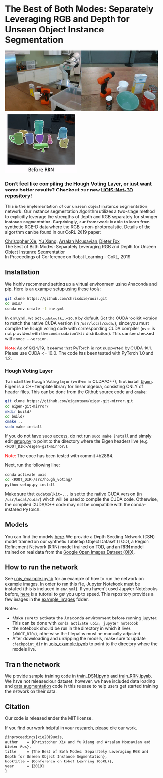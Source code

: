 # The Best of Both Modes: Separately Leveraging RGB and Depth for Unseen Object Instance Segmentation

<img src="gifs/robot_grasping.gif" height="200" /> <img src="gifs/refinement.gif" height="200" />

### Don't feel like compiling the Hough Voting Layer, or just want some better results? Checkout our new [UOIS-Net-3D  repository](https://github.com/chrisdxie/uois/tree/uois3d)!

This is the implementation of our unseen object instance segmentation network. Our instance segmentation algorithm utilizes a two-stage method to explicitly leverage the strengths of depth and RGB separately for stronger instance segmentation. Surprisingly, our framework is able to learn from synthetic RGB-D data where the RGB is non-photorealistic. Details of the algorithm can be found in our CoRL 2019 paper:

[Christopher Xie](https://chrisdxie.github.io), [Yu Xiang](https://yuxng.github.io), [Arsalan Mousavian](https://cs.gmu.edu/~amousavi/), [Dieter Fox](https://homes.cs.washington.edu/~fox/) <br/>
The Best of Both Modes: Separately Leveraging RGB and Depth for Unseen Object Instance Segmentation<br/>
In Proceedings of Conference on Robot Learning - CoRL, 2019

## Installation

We highly recommend setting up a virtual environment using [Anaconda](https://www.anaconda.com/distribution/) and [pip](https://pypi.org/project/pip/). Here is an example setup using these tools:

```bash
git clone https://github.com/chrisdxie/uois.git
cd uois/
conda env create -f env.yml
```
In [env.yml](env.yml), we set `cudatoolkit=10.0` by default. Set the CUDA toolkit version to match the native CUDA version (in `/usr/local/cuda/`), since you must compile the hough voting code with corresponding CUDA compiler (`nvcc` is not provided with the `conda` `cudatoolkit` distribution). This can be checked with: `nvcc --version`. 

<span style="color:red">Note:</span> As of 9/24/19, it seems that PyTorch is not supported by CUDA 10.1. Please use CUDA <= 10.0. The code has been tested with PyTorch 1.0 and 1.2. 

### Hough Voting Layer

To install the Hough Voting layer (written in CUDA/C++), first install [Eigen](http://eigen.tuxfamily.org/). Eigen is a C++ template library for linear algebra, consisting ONLY of header files. This can be done from the Github source code and `cmake`:

```bash
git clone https://github.com/eigenteam/eigen-git-mirror.git
cd eigen-git-mirror/
mkdir build/
cd build/
cmake ..
sudo make install
```

If you do not have sudo access, do not run `sudo make install` and simply edit [setup.py](src/hough_voting/setup.py) to point to the directory where the Eigen headers live (e.g. `<ROOT_DIR>/eigen-git-mirror/`). 

<span style="color:red">Note:</span> The code has been tested with commit 4b2884.

Next, run the following line:

```bash
conda activate uois
cd <ROOT_DIR>/src/hough_voting/
python setup.py install
```

Make sure that `cudatoolkit=...` is set to the native CUDA version (in `/usr/local/cuda/`) which will be used to compile the CUDA code. Otherwise, the compiled CUDA/C++ code may not be compatible with the conda-installed PyTorch.

## Models
You can find the models [here](https://drive.google.com/uc?export=download&id=19wW-lfsGHRwQlwVnYhwrh5a4LhnZPYZA). We provide a Depth Seeding Network (DSN) model trained on our synthetic Tabletop Object Dataset (TOD), a Region Refinement Network (RRN) model trained on TOD, and an RRN model trained on real data from the [Google Open Images Dataset (OID)](https://storage.googleapis.com/openimages/web/download.html).

## How to run the network

See [uois_example.ipynb](uois_example.ipynb) for an example of how to run the network on example images. In order to run this file, Jupyter Notebook must be installed (this is included in `env.yml`). If you haven't used Jupyter Notebooks before, [here](https://www.dataquest.io/blog/jupyter-notebook-tutorial/) is a tutorial to get you up to speed. This repository provides a few images in the [example_images](example_images/) folder. 

Notes:

* Make sure to activate the Anaconda environment before running jupyter. This can be done with ``` conda activate uois; jupyter notebook ```
* the notebook should be run in the directory in which it lives (`<ROOT_DIR>`), otherwise the filepaths must be manually adjusted.
* After downloading and unzipping the models, make sure to update `checkpoint_dir` in [uois_example.ipynb](uois_example.ipynb) to point to the directory where the models live.

## Train the network
We provide sample training code in [train_DSN.ipynb](train_DSN.ipynb) and [train_RRN.ipynb](train_RRN.ipynb). We have not released our dataset; however, we have included [data loading](src/data_loader.py) and [data augmentation](src/data_augmentation.py) code in this release to help users get started training the network on their data.

## Citation
Our code is released under the MIT license.

If you find our work helpful in your research, please cite our work.

```
@inproceedings{xie2019uois,
author    = {Christopher Xie and Yu Xiang and Arsalan Mousavian and Dieter Fox},
title     = {The Best of Both Modes: Separately Leveraging RGB and Depth for Unseen Object Instance Segmentation},
booktitle = {Conference on Robot Learning (CoRL)},
year      = {2019}
}
```
